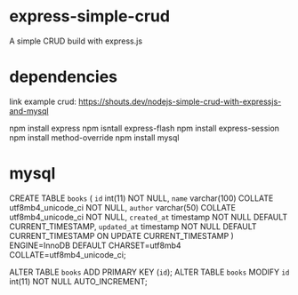 # express-simple-crud
A simple CRUD build with express.js



# dependencies 
link example crud: https://shouts.dev/nodejs-simple-crud-with-expressjs-and-mysql

npm install express
npm isntall express-flash
npm install express-session
npm install method-override
npm install mysql

# mysql 

CREATE TABLE `books` (
  `id` int(11) NOT NULL,
  `name` varchar(100) COLLATE utf8mb4_unicode_ci NOT NULL,
  `author` varchar(50) COLLATE utf8mb4_unicode_ci NOT NULL,
  `created_at` timestamp NOT NULL DEFAULT CURRENT_TIMESTAMP,
  `updated_at` timestamp NOT NULL DEFAULT CURRENT_TIMESTAMP ON UPDATE CURRENT_TIMESTAMP
) ENGINE=InnoDB DEFAULT CHARSET=utf8mb4 COLLATE=utf8mb4_unicode_ci;

ALTER TABLE `books` ADD PRIMARY KEY (`id`);
ALTER TABLE `books` MODIFY `id` int(11) NOT NULL AUTO_INCREMENT;